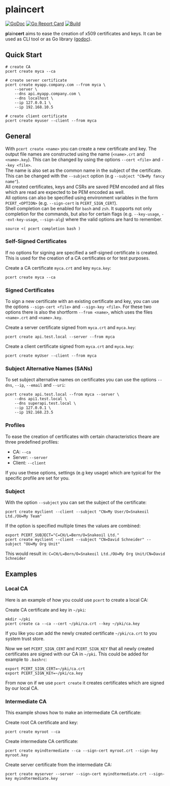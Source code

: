 # plaincert
[![GoDoc](https://godoc.org/github.com/dsbrng25b/pcert?status.svg)](https://godoc.org/github.com/dsbrng25b/pcert)
[![Go Report Card](https://goreportcard.com/badge/github.com/dsbrng25b/pcert)](https://goreportcard.com/report/github.com/dsbrng25b/pcert)
[![Build](https://github.com/dsbrng25b/pcert/workflows/main/badge.svg?branch=master)](https://github.com/dsbrng25b/pcert/actions)

**p**lain**cert** aims to ease the creation of x509 certificates and keys. It can be used as CLI tool or as Go library ([godoc](https://godoc.org/github.com/dsbrng25b/pcert)).  

## Quick Start
```shell
# create CA
pcert create myca --ca

# create server certificate
pcert create myapp.company.com --from myca \
	--server \
	--dns api.myapp.company.com \
	--dns localhost \
	--ip 127.0.0.1 \
	--ip 192.168.10.5

# create client certificate
pcert create myuser --client --from myca
```

## General
With `pcert create <name>` you can create a new certificate and key. The output file names are constructed using the name (`<name>.crt` and `<name>.key`). This can be changed by using the options `--cert <file>` and `--key <file>`.   
The name is also set as the common name in the subject of the certificate. This can be changed with the `--subject` option (e.g `--subject "CN=My fancy name"`).  
All created certificates, keys and CSRs are saved PEM encoded and all files which are read are expected to be PEM encoded as well.  
All options can also be specified using environment variables in the form `PCERT_<OPTION>` (e.g. `--sign-cert` is `PCERT_SIGN_CERT`).  
Shell completion can be enabled for `bash` and `zsh`. It supports not only completion for the commands, but also for certain flags (e.g. `--key-usage`, `--ext-key-usage`, `--sign-alg`) where the valid options are hard to remember.
```shell
source <( pcert completion bash )
```

### Self-Signed Certificates
If no options for signing are specified a self-signed certificate is created. This is used for the creation of a CA certificates or for test purposes.

Create a CA certificate `myca.crt` and key `myca.key`:
```shell
pcert create myca --ca
```

### Signed Certificates
To sign a new certificate with an existing certificate and key, you can use the options `--sign-cert <file>` and `--sign-key <file>`. For these two options there is also the shortform `--from <name>`, which uses the files `<name>.crt` and `<name>.key`.

Create a server certificate signed from `myca.crt` and `myca.key`:
```shell
pcert create api.test.local --server --from myca
```

Create a client certificate signed from `myca.crt` and `myca.key`:
```shell
pcert create myUser --client --from myca
```

### Subject Alternative Names (SANs)
To set subject alternative names on certificates you can use the options `--dns`, `--ip`, `--email` and `--uri`:
```shell
pcert create api.test.local --from myca --server \
	--dns api1.test.local \
	--dns superapi.test.local \
	--ip 127.0.0.1 \
	--ip 192.168.23.5
```

### Profiles
To ease the creation of certificates with certain characteristics theare are three predefined profiles:
* CA: `--ca`
* Server: `--server`
* Client: `--client`

If you use these options, settings (e.g key usage) which are typical for the specific profile are set for you.

### Subject
With the option `--subject` you can set the subject of the certificate:
```shell
pcert create myclient --client --subject "CN=My User/O=Snakeoil Ltd./OU=My Team"
```

If the option is specified multiple times the values are combined:
```shell
export PCERT_SUBJECT="C=CH/L=Bern/O=Snakeoil Ltd."
pcert create myclient --client --subject "CN=David Schneider" --subject "OU=My Org Unit"
```
This would result in: `C=CH/L=Bern/O=Snakeoil Ltd./OU=My Org Unit/CN=David Schneider`

## Examples
### Local CA
Here is an example of how you could use `pcert` to create a local CA:

Create CA certificate and key in `~/pki`:
```shell
mkdir ~/pki
pcert create ca --ca --cert ~/pki/ca.crt --key ~/pki/ca.key
```
If you like you can add the newly created certificate `~/pki/ca.crt` to you system trust store.

Now we set `PCERT_SIGN_CERT` and `PCERT_SIGN_KEY` that all newly created certificates are signed with our CA in `~/pki`. This could be added for example to `.bashrc`:
```shell
export PCERT_SIGN_CERT=~/pki/ca.crt
export PCERT_SIGN_KEY=~/pki/ca.key
```

From now on if we use `pcert create` it creates certificates which are signed by our local CA.

### Intermediate CA
This example shows how to make an intermediate CA certificate:

Create root CA certificate and key:
```shell
pcert create myroot --ca
```

Create intermediate CA certificate:
```shell
pcert create myindtermediate --ca --sign-cert myroot.crt --sign-key myroot.key
```

Create server certificate from the intermediate CA:
```shell
pcert create myserver --server --sign-cert myindtermediate.crt --sign-key myindtermediate.key
```

